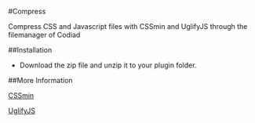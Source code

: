 #Compress

Compress CSS and Javascript files with CSSmin and UglifyJS through the filemanager of Codiad

##Installation

- Download the zip file and unzip it to your plugin folder.

##More Information

[CSSmin](http://www.phpied.com/cssmin-js/ "CSSmin")

[UglifyJS](http://lisperator.net/uglifyjs/ "UglifyJS")